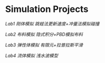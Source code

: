 # Simulation Projects

*Lab1 刚体模拟 跳蛙法更新速度+冲量法模拟碰撞*

*Lab2 布料模拟 隐式积分+PBD模拟布料*

*Lab3 弹性体模拟 有限元+拉普拉斯平滑*

*Lab4 流体模拟 浅水波模型*

